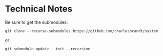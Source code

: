 # Technical Notes

Be sure to get the submodules:

    git clone --recurse-submodules https://github.com/charlesbrandt/system

or 

    git submodule update --init --recursive

